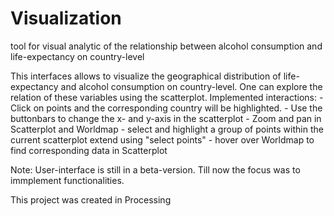# Visualization
tool for visual analytic of the relationship between alcohol consumption and life-expectancy on country-level

This interfaces allows to visualize the geographical distribution of life-expectancy and alcohol consumption
on country-level.
One can explore the relation of these variables using the scatterplot.
Implemented interactions:
	- Click on points and the corresponding country will be highlighted. 
	- Use the buttonbars to change the x- and y-axis in the scatterplot
	- Zoom and pan in Scatterplot and Worldmap
	- select and highlight a group of points within the current scatterplot extend using "select points"
	- hover over Worldmap to find corresponding data in Scatterplot

Note: User-interface is still in a beta-version. Till now the focus was to immplement functionalities.

This project was created in Processing
